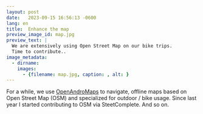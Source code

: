 ```yaml
---
layout: post
date:   2023-09-15 16:56:13 -0600
lang: en
title:  Enhance the map
preview_image_id: map.jpg
preview_text: |
  We are extensively using Open Street Map on our bike trips.
  Time to contribute..
image_metadata:
  - dirname:
    images:
      - {filename: map.jpg, caption: , alt: }  
---
```


For a while, we use <a href="">OpenAndroMaps</a> to navigate, offline maps based on Open Street Map (OSM) and specialized for outdoor / bike usage.
Since last year I started contributing to OSM via SteetComplete. And so on.